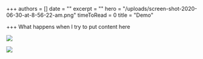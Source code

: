 +++
authors = []
date = ""
excerpt = ""
hero = "/uploads/screen-shot-2020-06-30-at-8-56-22-am.png"
timeToRead = 0
title = "Demo"

+++
What happens when I try to put content here

![](https://res.cloudinary.com/damfsuupo/image/upload/c_scale,w_auto:100,dpr_auto/v1593522723/Ryan%20Test/Screen_Shot_2020-06-30_at_8.56.22_AM_y6cfmj.png)

![](https://res.cloudinary.com/damfsuupo/image/upload/v1593522723/Ryan%20Test/Screen_Shot_2020-06-30_at_8.56.22_AM_y6cfmj.png)